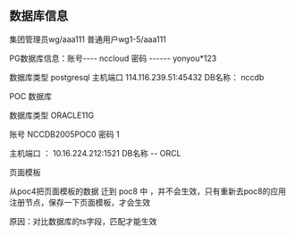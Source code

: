 ## 数据库信息

集团管理员wg/aaa111    普通用户wg1-5/aaa111

PG数据库信息：账号---- nccloud      密码 ------ yonyou*123

 数据库类型 postgresql        主机端口  114.116.239.51:45432     DB名称： nccdb





POC 数据库  

数据库类型   ORACLE11G

 账号  NCCDB2005POC0     密码    1

主机端口 ： 10.16.224.212:1521      DB名称 -- ORCL





页面模板

从poc4把页面模板的数据 迁到 poc8 中 ，并不会生效，只有重新去poc8的应用注册节点，保存一下页面模板，才会生效

原因：对比数据库的ts字段，匹配才能生效